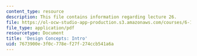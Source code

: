 ```yaml
---
content_type: resource
description: This file contains information regarding lecture 26.
file: https://ol-ocw-studio-app-production.s3.amazonaws.com/courses/6-170-software-studio-spring-2013/7673900e3f0c778ef27f274ccb541a6a_MIT6_170S13_26-con-intro.pdf
file_type: application/pdf
resourcetype: Document
title: 'Design Concepts: Intro'
uid: 7673900e-3f0c-778e-f27f-274ccb541a6a
---
```

